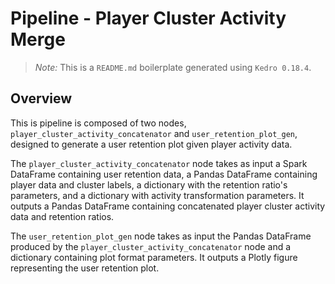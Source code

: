 # Pipeline - Player Cluster Activity Merge

> *Note:* This is a `README.md` boilerplate generated using `Kedro 0.18.4`.

## Overview

This is pipeline is composed of two nodes, `player_cluster_activity_concatenator` and 
`user_retention_plot_gen`, designed to generate a user retention plot given player 
activity data.

The `player_cluster_activity_concatenator` node takes as input a Spark DataFrame 
containing user retention data, a Pandas DataFrame containing player data and 
cluster labels, a dictionary with the retention ratio's parameters, and a dictionary 
with activity transformation parameters. It outputs a Pandas DataFrame containing 
concatenated player cluster activity data and retention ratios.

The `user_retention_plot_gen` node takes as input the Pandas DataFrame produced by the 
`player_cluster_activity_concatenator` node and a dictionary containing plot format 
parameters. It outputs a Plotly figure representing the user retention plot.

